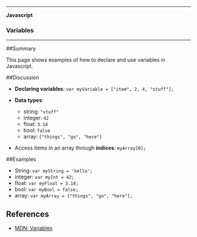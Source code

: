 ___

<strong>Javascript</strong>
<h3>Variables</h3>

---

##Summary

This page shows examples of how to declare and use variables in Javascript.

##Discussion

- **Declaring variables**:
  `var myVariable = ["item", 2, 4, "stuff"];`

- **Data types**:
  - string: `"stuff"`
  - integer: `42`
  - float: `3.14`
  - bool: `false`
  - array: `["things", "go", "here"]`


- Access items in an array through **indices**: `myArray[0];`


##Examples

- String: `var myString = 'hello';`
- integer: `var myInt = 42;`
- float: `var myFloat = 3.14;`
- bool: `var myBool = false;`
- array: `var myArray = ["things", "go", "here"];`

## References

- <a href="https://developer.mozilla.org/en-US/docs/Glossary/Variable">MDN: Variables</a>